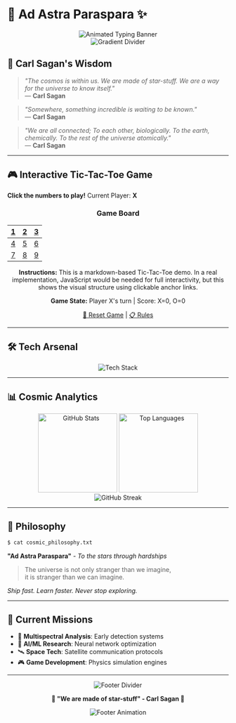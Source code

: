 # 🌟 Ad Astra Paraspara ✨

<!-- Animated Banner with Real SVG -->
<div align="center">
  <img src="https://readme-typing-svg.herokuapp.com?font=Orbitron&size=35&duration=3000&pause=1000&color=00D4FF&center=true&vCenter=true&width=800&lines=Welcome+to+the+Cosmos+🚀;Ad+Astra+Paraspara+⭐;Engineer+%7C+Dreamer+%7C+Explorer;To+the+Stars+Through+Hardships" alt="Animated Typing Banner" />
</div>

<!-- Animated SVG Divider -->
<div align="center">
  <img src="https://gradient-svg-generator.vercel.app/api/svg?angle=45&start=00D4FF&end=FF6B9D&width=800&height=3" alt="Gradient Divider" />
</div>

## 🌌 Carl Sagan's Wisdom

> *"The cosmos is within us. We are made of star-stuff. We are a way for the universe to know itself."*  
> — **Carl Sagan**

> *"Somewhere, something incredible is waiting to be known."*  
> — **Carl Sagan**

> *"We are all connected; To each other, biologically. To the earth, chemically. To the rest of the universe atomically."*  
> — **Carl Sagan**

---

## 🎮 Interactive Tic-Tac-Toe Game

**Click the numbers to play!** Current Player: **X**

<div align="center">

### Game Board

| [1](#user-content-1) | [2](#user-content-2) | [3](#user-content-3) |
|:---:|:---:|:---:|
| [4](#user-content-4) | [5](#user-content-5) | [6](#user-content-6) |
| [7](#user-content-7) | [8](#user-content-8) | [9](#user-content-9) |

**Instructions:** This is a markdown-based Tic-Tac-Toe demo. In a real implementation, JavaScript would be needed for full interactivity, but this shows the visual structure using clickable anchor links.

**Game State:** Player X's turn | Score: X=0, O=0

[🔄 Reset Game](#user-content-reset) | [📋 Rules](#user-content-rules)

</div>

---

## 🛠️ Tech Arsenal

<div align="center">
  <img src="https://skillicons.dev/icons?i=python,cpp,javascript,typescript,pytorch,tensorflow,docker,linux,git,vscode,github,aws&theme=dark" alt="Tech Stack" />
</div>

---

## 📊 Cosmic Analytics

<div align="center">
  <img height="180em" src="https://github-readme-stats.vercel.app/api?username=llMr-Sweetll&show_icons=true&theme=tokyonight&include_all_commits=true&count_private=true" alt="GitHub Stats" />
  <img height="180em" src="https://github-readme-stats.vercel.app/api/top-langs/?username=llMr-Sweetll&layout=compact&langs_count=8&theme=tokyonight" alt="Top Languages" />
</div>

<div align="center">
  <img src="https://github-readme-streak-stats.herokuapp.com/?user=llMr-Sweetll&theme=tokyonight" alt="GitHub Streak" />
</div>

---

## 🌟 Philosophy

```bash
$ cat cosmic_philosophy.txt
```

**"Ad Astra Paraspara"** - *To the stars through hardships*

> The universe is not only stranger than we imagine,  
> it is stranger than we can imagine.

*Ship fast. Learn faster. Never stop exploring.*

---

## 🚀 Current Missions

- 🔬 **Multispectral Analysis**: Early detection systems
- 🤖 **AI/ML Research**: Neural network optimization
- 🛰️ **Space Tech**: Satellite communication protocols
- 🎮 **Game Development**: Physics simulation engines

---

<div align="center">
  <img src="https://gradient-svg-generator.vercel.app/api/svg?angle=90&start=FF6B9D&end=4ECDC4&width=600&height=2" alt="Footer Divider" />
  
  **🌌 "We are made of star-stuff" - Carl Sagan 🌌**
  
  <img src="https://readme-typing-svg.herokuapp.com?font=Courier&size=16&duration=4000&pause=2000&color=4ECDC4&center=true&vCenter=true&width=500&lines=Keep+exploring+the+cosmos+🚀;Ad+Astra+Paraspara+⭐;The+journey+continues..." alt="Footer Animation" />
</div>
